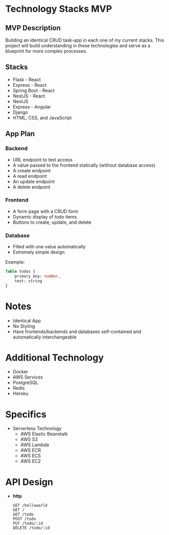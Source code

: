 # Technology Stacks MVP

## MVP Description

Building an identical CRUD task-app in each one of my current stacks. This project will build understanding in these technologies and serve as a blueprint for more complex processes.

## Stacks

- Flask - React
- Express - React
- Spring Boot - React
- NestJS - React
- NextJS
- Express - Angular
- Django
- HTML, CSS, and JavaScript

## App Plan

### Backend

- URL endpoint to test access
- A value passed to the frontend statically (without database access)
- A create endpoint
- A read endpoint
- An update endpoint
- A delete endpoint

### Frontend

- A form page with a CRUD form
- Dynamic display of todo items
- Buttons to create, update, and delete

### Database

- Filled with one value automatically
- Extremely simple design

Example:

```sql
Table todos {
	primary_key: number,
	text: string
}
```

# Notes
- Identical App
- No Styling
- Have frontends/backends and databases self-contained and automatically interchangeable

# Additional Technology
- Docker
- AWS Services
- PostgreSQL
- Redis
- Heroku

# Specifics
- Serverless Technology
  - AWS Elastic Beanstalk
  - AWS S3
  - AWS Lambda
  - AWS ECR
  - AWS ECS
  - AWS EC2

# API Design
- **http**
  ```plaintext
  GET /helloworld
  GET /
  GET /todo
  POST /todo
  PUT /todo/:id
  DELETE /todo/:id


